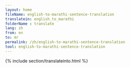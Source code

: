 ```yaml
---
layout: home
fileName: english-to-marathi-sentence-translation
translatein: english_to_marathi
folderName : translate
lang: zh
from: en
to: mr
permalink: /zh/english-to-marathi-sentence-translation
tool: english-to-marathi-sentence-translation
---
```

{% include section/translateinto.html %}